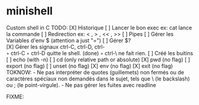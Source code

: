 # minishell
Custom shell in C
TODO:
	[X]	Historique
	[ ] Lancer le bon exec ex: cat lance la commande
	[ ] Redirection ex: < , > , << , >>
	[ ] Pipes
	[ ] Gérer les Variables d'env $ (attention a just "=")
	[ ] Gérer $?  
	[X] Gérer les signaux ctrl-C, ctrl-D, ctrl-\
		◦ ctrl-C
		◦ ctrl-D quitte le shell. (done)
		◦ ctrl-\ ne fait rien.
	[ ] Créé les buitins
		[ ] echo (with -n)
		[ ] cd (only relative path or absolute)
		[X] pwd (no flag)
		[ ] export (no flag)
		[ ] unset (no flag)
		[X] env (no flag)
		[X] exit (no flag)
TOKNOW: 
	- Ne pas interpréter de quotes (guillemets) non fermés ou de caractères spéciaux non
	demandés dans le sujet, tels que \ (le backslash) ou ; (le point-virgule).
	- Ne pas gérer les fuites avec readline 

FIXME: 
